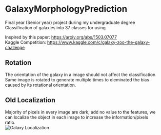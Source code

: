 # GalaxyMorphologyPrediction

Final year (Senior year) project during my undergraduate degree<br />
Classification of galaxies into 37 classes for  using.

Inspired by this paper: https://arxiv.org/abs/1503.07077<br />
Kaggle Competition: https://www.kaggle.com/c/galaxy-zoo-the-galaxy-challenge

## Rotation
The orientation of the galaxy in a image should not affect the classification. Same image is rotated to generate multiple times to eleminated the bias caused by its rotational orientation.

## Old Localization 
Majority of pixels in every image are dark, add no value to the features, we can localize the object in each image to increase the information/pixels ratio.<br />
![Galaxy Localization](https://media.giphy.com/media/cJ5t5JToCnpRftBbdq/giphy.gif)
